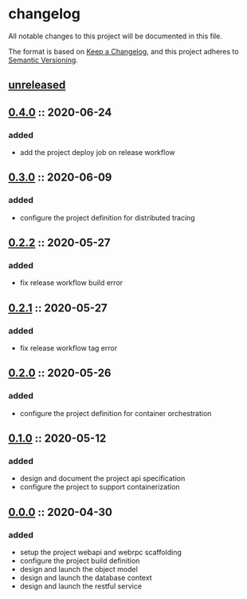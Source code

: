 # changelog

All notable changes to this project will be documented in this file.

The format is based on [Keep a Changelog][changelog],
and this project adheres to [Semantic Versioning][semver].

## [unreleased]

## [0.4.0] :: 2020-06-24

### added

- add the project deploy job on release workflow

## [0.3.0] :: 2020-06-09

### added

- configure the project definition for distributed tracing

## [0.2.2] :: 2020-05-27

### added

- fix release workflow build error

## [0.2.1] :: 2020-05-27

### added

- fix release workflow tag error

## [0.2.0] :: 2020-05-26

### added

- configure the project definition for container orchestration

## [0.1.0] :: 2020-05-12

### added

- design and document the project api specification
- configure the project to support containerization

## [0.0.0] :: 2020-04-30

### added

- setup the project webapi and webrpc scaffolding
- configure the project build definition
- design and launch the object model
- design and launch the database context
- design and launch the restful service

[0.4.0]: https://github.com/rvtr/rvtr-api-lodging/tree/0.4.0 '0.4.0'
[0.3.0]: https://github.com/rvtr/rvtr-api-lodging/tree/0.3.0 '0.3.0'
[0.2.2]: https://github.com/rvtr/rvtr-api-lodging/tree/0.2.2 '0.2.2'
[0.2.1]: https://github.com/rvtr/rvtr-api-lodging/tree/0.2.1 '0.2.1'
[0.2.0]: https://github.com/rvtr/rvtr-api-lodging/tree/0.2.0 '0.2.0'
[0.1.0]: https://github.com/rvtr/rvtr-api-lodging/tree/0.1.0 '0.1.0'
[0.0.0]: https://github.com/rvtr/rvtr-api-lodging/tree/0.0.0 '0.0.0'
[changelog]: https://keepachangelog.com/en/1.0.0/ 'keep a changelog'
[semver]: https://semver.org/spec/v2.0.0.html 'semantic versioning'
[unreleased]: https://github.com/rvtr/rvtr-api-lodging/tree/master 'unreleased'
